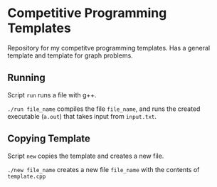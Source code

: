 # Competitive Programming Templates

Repository for my competitve programming templates. Has a general template and template for graph problems.

## Running
Script `run` runs a file with g++.

```./run file_name``` compiles the file `file_name`, and runs the created executable (`a.out`) that takes input from `input.txt`.

## Copying Template
Script `new` copies the template and creates a new file.

```./new file_name``` creates a new file `file_name` with the contents of `template.cpp`
